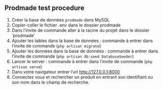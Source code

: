 ## Prodmade test procedure

1. Créer la base de données `prodmade` dans MySQL
2. Copier-coller le fichier .env dans le dossier prodmade
3. Dans l’invite de commande aller à la racine du projet dans le dossier ‘prodmade’
4. Ajouter les tables dans la base de données : commande à entrer dans l’invite de commande (`php artisan migrate`)
5. Ajouter les données dans la base de données : commande à entrer dans l’invite de commande (`php artisan db:seed DatabaseSeeder`)
6. Lancer le server : commande à entrer dans l’invite de commande (`php artisan serve`)
7. Dans votre navigateur entrer l’url http://127.0.0.1:8000
8. Connectez vous et rechercher un produit en entrant son identifiant ou son nom dans le champ de recherche.
